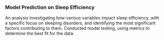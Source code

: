 ### Model Prediction on Sleep Efficiency

An analysis investigating how various variables impact sleep efficiency, with a specific focus on sleeping disorders, and identifying the most significant factors contributing to them. Conducted model testing, using metrics to determine the best fit for the data.
